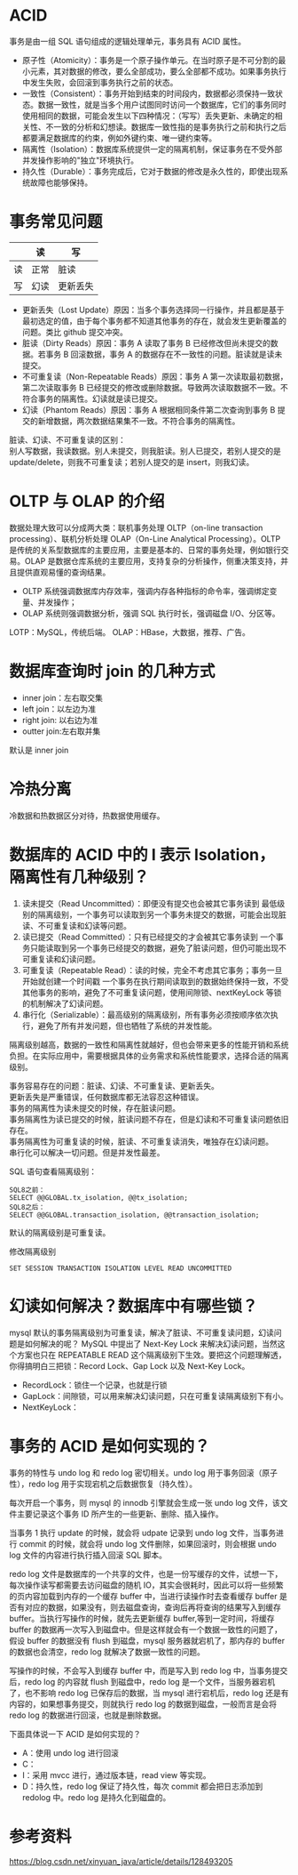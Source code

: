 # ACID

事务是由一组 SQL 语句组成的逻辑处理单元，事务具有 ACID 属性。

- 原子性（Atomicity）：事务是一个原子操作单元。在当时原子是不可分割的最小元素，其对数据的修改，要么全部成功，要么全部都不成功。如果事务执行中发生失败，会回滚到事务执行之前的状态。
- 一致性（Consistent）：事务开始到结束的时间段内，数据都必须保持一致状态。数据一致性，就是当多个用户试图同时访问一个数据库，它们的事务同时使用相同的数据，可能会发生以下四种情况：（写写）丢失更新、未确定的相关性、不一致的分析和幻想读。数据库一致性指的是事务执行之前和执行之后都要满足数据库的约束，例如外键约束、唯一键约束等。
- 隔离性（Isolation）：数据库系统提供一定的隔离机制，保证事务在不受外部并发操作影响的"独立"环境执行。
- 持久性（Durable）：事务完成后，它对于数据的修改是永久性的，即使出现系统故障也能够保持。

# 事务常见问题

|     | 读   | 写       |
| --- | ---- | -------- |
| 读  | 正常 | 脏读     |
| 写  | 幻读 | 更新丢失 |

- 更新丢失（Lost Update）原因：当多个事务选择同一行操作，并且都是基于最初选定的值，由于每个事务都不知道其他事务的存在，就会发生更新覆盖的问题。类比 github 提交冲突。
- 脏读（Dirty Reads）原因：事务 A 读取了事务 B 已经修改但尚未提交的数据。若事务 B 回滚数据，事务 A 的数据存在不一致性的问题。脏读就是读未提交。
- 不可重复读（Non-Repeatable Reads）原因：事务 A 第一次读取最初数据，第二次读取事务 B 已经提交的修改或删除数据。导致两次读取数据不一致。不符合事务的隔离性。幻读就是读已提交。
- 幻读（Phantom Reads）原因：事务 A 根据相同条件第二次查询到事务 B 提交的新增数据，两次数据结果集不一致。不符合事务的隔离性。

脏读、幻读、不可重复读的区别：  
别人写数据，我读数据。别人未提交，则我脏读。别人已提交，若别人提交的是 update/delete，则我不可重复读；若别人提交的是 insert，则我幻读。

# OLTP 与 OLAP 的介绍

数据处理大致可以分成两大类：联机事务处理 OLTP（on-line transaction processing）、联机分析处理 OLAP（On-Line Analytical Processing）。OLTP 是传统的关系型数据库的主要应用，主要是基本的、日常的事务处理，例如银行交易。OLAP 是数据仓库系统的主要应用，支持复杂的分析操作，侧重决策支持，并且提供直观易懂的查询结果。

- OLTP 系统强调数据库内存效率，强调内存各种指标的命令率，强调绑定变量、并发操作；
- OLAP 系统则强调数据分析，强调 SQL 执行时长，强调磁盘 I/O、分区等。

LOTP：MySQL，传统后端。
OLAP：HBase，大数据，推荐、广告。

# 数据库查询时 join 的几种方式

- inner join：左右取交集
- left join：以左边为准
- right join: 以右边为准
- outter join:左右取并集

默认是 inner join

# 冷热分离

冷数据和热数据区分对待，热数据使用缓存。

# 数据库的 ACID 中的 I 表示 Isolation，隔离性有几种级别？

1. 读未提交（Read Uncommitted）：即便没有提交也会被其它事务读到
   最低级别的隔离级别，一个事务可以读取到另一个事务未提交的数据，可能会出现脏读、不可重复读和幻读等问题。
2. 读已提交（Read Committed）：只有已经提交的才会被其它事务读到
   一个事务只能读取到另一个事务已经提交的数据，避免了脏读问题，但仍可能出现不可重复读和幻读问题。
3. 可重复读（Repeatable Read）：读的时候，完全不考虑其它事务；事务一旦开始就创建一个时间戳
   一个事务在执行期间读取到的数据始终保持一致，不受其他事务的影响，避免了不可重复读问题，使用间隙锁、nextKeyLock 等锁的机制解决了幻读问题。
4. 串行化（Serializable）：最高级别的隔离级别，所有事务必须按顺序依次执行，避免了所有并发问题，但也牺牲了系统的并发性能。

隔离级别越高，数据的一致性和隔离性就越好，但也会带来更多的性能开销和系统负担。在实际应用中，需要根据具体的业务需求和系统性能要求，选择合适的隔离级别。

事务容易存在的问题：脏读、幻读、不可重复读、更新丢失。  
更新丢失是严重错误，任何数据库都无法容忍这种错误。  
事务的隔离性为读未提交的时候，存在脏读问题。  
事务隔离性为读已提交的时候，脏读问题不存在，但是幻读和不可重复读问题依旧存在。  
事务隔离性为可重复读的时候，脏读、不可重复读消失，唯独存在幻读问题。  
串行化可以解决一切问题。但是并发性最差。

SQL 语句查看隔离级别：

```
SQL8之前：
SELECT @@GLOBAL.tx_isolation, @@tx_isolation;
SQL8之后：
SELECT @@GLOBAL.transaction_isolation, @@transaction_isolation;

```

默认的隔离级别是可重复读。

修改隔离级别

```
SET SESSION TRANSACTION ISOLATION LEVEL READ UNCOMMITTED
```

# 幻读如何解决？数据库中有哪些锁？

mysql 默认的事务隔离级别为可重复读，解决了脏读、不可重复读问题，幻读问题是如何解决的呢？
MySQL 中提出了 Next-Key Lock 来解决幻读问题，当然这个方案也只在 REPEATABLE READ 这个隔离级别下生效。要把这个问题理解透，你得搞明白三把锁：Record Lock、Gap Lock 以及 Next-Key Lock。

- RecordLock：锁住一个记录，也就是行锁
- GapLock：间隙锁，可以用来解决幻读问题，只在可重复读隔离级别下有小。
- NextKeyLock：

# 事务的 ACID 是如何实现的？

事务的特性与 undo log 和 redo log 密切相关。undo log 用于事务回滚（原子性），redo log 用于实现宕机之后数据恢复（持久性）。

每次开启一个事务，则 mysql 的 innodb 引擎就会生成一张 undo log 文件，该文件主要记录这个事务 ID 所产生的一些更新、删除、插入操作。

当事务 1 执行 update 的时候，就会将 udpate 记录到 undo log 文件，当事务进行 commit 的时候，就会将 undo log 文件删除，如果回滚时，则会根据 undo log 文件的内容进行执行插入回滚 SQL 脚本。

redo log 文件是数据库的一个共享的文件，也是一份写缓存的文件，试想一下，每次操作读写都需要去访问磁盘的随机 IO，其实会很耗时，因此可以将一些频繁的页内容加载到内存的一个缓存 buffer 中，当进行读操作时去查看缓存 buffer 是否有对应的数据，如果没有，则去磁盘查询，查询后再将查询的结果写入到缓存 buffer。当执行写操作的时候，就先去更新缓存 buffer,等到一定时间，将缓存 buffer 的数据再一次写入到磁盘中。但是这样就会有一个数据一致性的问题了，假设 buffer 的数据没有 flush 到磁盘，mysql 服务器就宕机了，那内存的 buffer 的数据也会清空，redo log 就解决了数据一致性的问题。

写操作的时候，不会写入到缓存 buffer 中，而是写入到 redo log 中，当事务提交后，redo log 的内容就 flush 到磁盘中，redo log 是一个文件，当服务器宕机了，也不影响 redo log 已保存后的数据，当 mysql 进行宕机后，redo log 还是有内容的，如果想事务提交，则就执行 redo log 的数据到磁盘，一般而言是会将 redo log 的数据进行回滚，也就是删除数据。

下面具体说一下 ACID 是如何实现的？

- A：使用 undo log 进行回滚
- C：
- I：采用 mvcc 进行，通过版本链，read view 等实现。
- D：持久性，redo log 保证了持久性，每次 commit 都会把日志添加到 redolog 中。redo log 是持久化到磁盘的。

# 参考资料

https://blog.csdn.net/xinyuan_java/article/details/128493205
